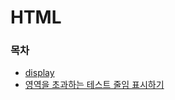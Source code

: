 # HTML

### 목차
- [display](https://github.com/ThreeSnakes/TIL/blob/master/HTML/display.md)
- [영역을 초과하는 테스트 줄임 표시하기](https://github.com/ThreeSnakes/TIL/blob/master/HTML/%EB%A9%80%ED%8B%B0%EB%9D%BC%EC%9D%B8%20%EB%A7%90%EC%A4%84%EC%9E%84.md)